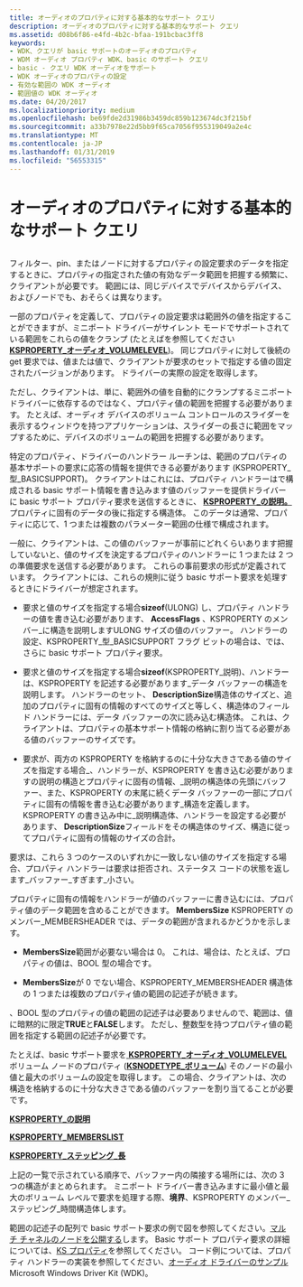 ```yaml
---
title: オーディオのプロパティに対する基本的なサポート クエリ
description: オーディオのプロパティに対する基本的なサポート クエリ
ms.assetid: d08b6f86-e4fd-4b2c-bfaa-191bcbac3ff8
keywords:
- WDK、クエリが basic サポートのオーディオのプロパティ
- WDM オーディオ プロパティ WDK、basic のサポート クエリ
- basic - クエリ WDK オーディオをサポート
- WDK オーディオのプロパティの設定
- 有効な範囲の WDK オーディオ
- 範囲値の WDK オーディオ
ms.date: 04/20/2017
ms.localizationpriority: medium
ms.openlocfilehash: be69fde2d31986b3459dc859b123674dc3f215bf
ms.sourcegitcommit: a33b7978e22d5bb9f65ca7056f955319049a2e4c
ms.translationtype: MT
ms.contentlocale: ja-JP
ms.lasthandoff: 01/31/2019
ms.locfileid: "56553315"
---
```

# <a name="basic-support-queries-for-audio-properties"></a>オーディオのプロパティに対する基本的なサポート クエリ


## <span id="basic_support_queries_for_audio_properties"></span><span id="BASIC_SUPPORT_QUERIES_FOR_AUDIO_PROPERTIES"></span>


フィルター、pin、またはノードに対するプロパティの設定要求のデータを指定するときに、プロパティの指定された値の有効なデータ範囲を把握する頻繁に、クライアントが必要です。 範囲には、同じデバイスでデバイスからデバイス、およびノードでも、おそらくは異なります。

一部のプロパティを定義して、プロパティの設定要求は範囲外の値を指定することができますが、ミニポート ドライバーがサイレント モードでサポートされている範囲をこれらの値をクランプ (たとえばを参照してください[ **KSPROPERTY\_オーディオ\_VOLUMELEVEL**](https://msdn.microsoft.com/library/windows/hardware/ff537309))。 同じプロパティに対して後続の get 要求では、値または値で、クライアントが要求のセットで指定する値の固定されたバージョンがあります。 ドライバーの実際の設定を取得します。

ただし、クライアントは、単に、範囲外の値を自動的にクランプするミニポート ドライバーに依存するのではなく、プロパティ値の範囲を把握する必要があります。 たとえば、オーディオ デバイスのボリューム コントロールのスライダーを表示するウィンドウを持つアプリケーションは、スライダーの長さに範囲をマップするために、デバイスのボリュームの範囲を把握する必要があります。

特定のプロパティ、ドライバーのハンドラー ルーチンは、範囲のプロパティの基本サポートの要求に応答の情報を提供できる必要があります (KSPROPERTY\_型\_BASICSUPPORT)。 クライアントはこれには、プロパティ ハンドラーはで構成される basic サポート情報を書き込みます値のバッファーを提供ドライバーに basic サポート プロパティ要求を送信するときに、 [ **KSPROPERTY\_の説明。**](https://msdn.microsoft.com/library/windows/hardware/ff565132)プロパティに固有のデータの後に指定する構造体。 このデータは通常、プロパティに応じて、1 つまたは複数のパラメーター範囲の仕様で構成されます。

一般に、クライアントは、この値のバッファーが事前にどれくらいあります把握していないと、値のサイズを決定するプロパティのハンドラーに 1 つまたは 2 つの準備要求を送信する必要があります。 これらの事前要求の形式が定義されています。 クライアントには、これらの規則に従う basic サポート要求を処理するときにドライバーが想定されます。

-   要求と値のサイズを指定する場合**sizeof**(ULONG) し、プロパティ ハンドラーの値を書き込む必要があります、 **AccessFlags** 、KSPROPERTY のメンバー\_に構造を説明しますULONG サイズの値のバッファー。 ハンドラーの設定、KSPROPERTY\_型\_BASICSUPPORT フラグ ビットの場合は、では、さらに basic サポート プロパティ要求。

-   要求と値のサイズを指定する場合**sizeof**(KSPROPERTY\_説明)、ハンドラーは、KSPROPERTY を記述する必要があります\_データ バッファーの構造を説明します。 ハンドラーのセット、 **DescriptionSize**構造体のサイズと、追加のプロパティに固有の情報のすべてのサイズと等しく、構造体のフィールド ハンドラーには、データ バッファーの次に読み込む構造体。 これは、クライアントは、プロパティの基本サポート情報の格納に割り当てる必要がある値のバッファーのサイズです。

-   要求が、両方の KSPROPERTY を格納するのに十分な大きさである値のサイズを指定する場合\_、ハンドラーが、KSPROPERTY を書き込む必要がありますの説明の構造とプロパティに固有の情報、\_説明の構造体の先頭にバッファー、また、KSPROPERTY の末尾に続くデータ バッファーの一部にプロパティに固有の情報を書き込む必要があります\_構造を定義します。 KSPROPERTY の書き込み中に\_説明構造体、ハンドラーを設定する必要があります、 **DescriptionSize**フィールドをその構造体のサイズ、構造に従ってプロパティに固有の情報のサイズの合計。

要求は、これら 3 つのケースのいずれかに一致しない値のサイズを指定する場合、プロパティ ハンドラーは要求は拒否され、ステータス コードの状態を返します\_バッファー\_すぎます\_小さい。

プロパティに固有の情報をハンドラーが値のバッファーに書き込むには、プロパティ値のデータ範囲を含めることができます。 **MembersSize** KSPROPERTY のメンバー\_MEMBERSHEADER では、データの範囲が含まれるかどうかを示します。

-   **MembersSize**範囲が必要ない場合は 0。 これは、場合は、たとえば、プロパティの値は、BOOL 型の場合です。

-   **MembersSize**が 0 でない場合、KSPROPERTY\_MEMBERSHEADER 構造体の 1 つまたは複数のプロパティ値の範囲の記述子が続きます。

、BOOL 型のプロパティの値の範囲の記述子は必要ありませんので、範囲は、値に暗黙的に限定**TRUE**と**FALSE**します。 ただし、整数型を持つプロパティ値の範囲を指定する範囲の記述子が必要です。

たとえば、basic サポート要求を[ **KSPROPERTY\_オーディオ\_VOLUMELEVEL** ](https://msdn.microsoft.com/library/windows/hardware/ff537309)ボリューム ノードのプロパティ ([**KSNODETYPE\_ボリューム**](https://msdn.microsoft.com/library/windows/hardware/ff537208)) そのノードの最小値と最大のボリュームの設定を取得します。 この場合、クライアントは、次の構造を格納するのに十分な大きさである値のバッファーを割り当てることが必要です。

[**KSPROPERTY\_の説明**](https://msdn.microsoft.com/library/windows/hardware/ff565132)

[**KSPROPERTY\_MEMBERSLIST**](https://msdn.microsoft.com/library/windows/hardware/ff565190)

[**KSPROPERTY\_ステッピング\_長**](https://msdn.microsoft.com/library/windows/hardware/ff565631)

上記の一覧で示されている順序で、バッファー内の隣接する場所には、次の 3 つの構造がまとめられます。 ミニポート ドライバー書き込みますに最小値と最大のボリューム レベルで要求を処理する際、**境界**、KSPROPERTY のメンバー\_ステッピング\_時間構造体します。

範囲の記述子の配列で basic サポート要求の例で図を参照してください。[マルチ チャネルのノードを公開する](exposing-multichannel-nodes.md)します。 Basic サポート プロパティ要求の詳細については、[KS プロパティ](https://msdn.microsoft.com/library/windows/hardware/ff567671)を参照してください。 コード例については、プロパティ ハンドラーの実装を参照してください、[オーディオ ドライバーのサンプル](sample-audio-drivers.md)Microsoft Windows Driver Kit (WDK)。

 

 




